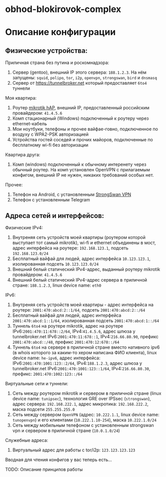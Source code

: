# obhod-blokirovok-complex

Описание конфигурации
======================

Физические устройства:
----------------------

Приличная страна без путина и роскомнадзора:

1. Сервер (gentoo), внешний IP этого сервера: `188.1.2.3`. На нём запущены: `squid`, `polipo`, `tor`, `i2p`, `openvpn`, `strongswan`, `bird` и `dnsmasq`
2. Сервер от https://tunnelbroker.net который предоставляет `6to4` туннели

Моя квартира:

1. Роутер [mikrotik hAP](https://mikrotik.com/product/RB951Ui-2nD), внешний IP, предоставленный российским провайдером: `41.4.5.6`
2. Комп стационарный (Windows) подключенный к роутеру через ethernet-кабель
3. Мои ноутбуки, телефоны и прочее вайфае-говно, подключенное по воздуху с WPA2-PSK авторизацией
4. Устройства гостей соседей и прочих майоров, подключенные по бесплатному wi-fi без авторизации

Квартира друга:

1. Комп (windows) подключенный к обычному интеренету через обычный роутер. На комп установлен OpenVPN с прилагаемым конфигом, внешний IP не нужен, никаких требований особых нет.

Прочее:

1. Телефон на Android, с установленным [StrongSwan VPN](https://play.google.com/store/apps/details?id=org.strongswan.android)
2. Телефон с установленным Telegram

Адреса сетей и интерфейсов:
---------------------------

Физические IPv4:

1. Внутреняя сеть устройств моей квартиры (роутером которой выступает тот самый mikrotik), wi-fi и ethernet объединены в мост, адрес интерфейса на роутере: `192.168.123.1`, подсеть `192.168.123.0/24`
2. Бесплатный вайфай для людей, адрес интерфейса `10.123.123.1`, изолированная подсеть `10.123.123.0/24`
3. Внешний белый статический IPv4-адрес, выданный роутеру mikrotik провайдером: `41.4.5.6`
4. Внешний белый статический IPv4-адрес сервера в приличной стране: `188.1.2.3`, linux device name: `eth0`

IPv6:

1. Внутреняя сеть устройств моей квартиры - адрес интерфейса на роутере: `2001:470:abcd:2::1/64`, подсеть `2001:470:abcd:2::/64`
2. Бесплатный вайфай для людей, адрес интерфейса `2001:470:abcd:1::1/64`, изолированная подсеть `2001:470:abcd:1::/64`
3. Туннель `6to4` на роутере mikrotik, адрес на роутере IPv6:`2001:470:11:678::2/64`, IPv4:`41.4.5.6`, адрес шлюза у tunnelbroker.net IPv6:`2001:470:11:678::1`, IPv4:`216.66.80.90`, префикс `2001:470:abcd::/48`, префикс `2001:470:12:678::/64`
4. Туннель `6to4` на сервере в приличной стране вместо нативного ipv6 (в whois которого за каким-то хером написана ФИО клиента), linux device name: `he-ipv6`, адрес интерфейса: IPv6:`2001:470:1001:123::2/64`, IPv4:`188.1.2.3`, адрес шлюза у tunnelbroker.net IPv6:`2001:470:1001:123::1/64`, IPv4:`216.66.80.30`, префикс: `2001:470:1002:123::/64`

Виртуальные сети и туннели:

1. Сеть между роутером mikrotik и сервером в приличной стране (linux device name: `tunipsec`), технология GRE over IPSsec (`strongswan`), адрес сервера: `192.168.222.1`, адрес микротика: `192.168.222.2`, маска подсети `255.255.255.0`
2. Сеть между сервером `OpenVPN` (адрес: `10.222.1.1`, linux device name: `tunopenvpn`) и его клиентами (`10.222.1.10-254`), маска `10.222.1.0/24`
3. Сеть между мобильным телефоном c установленным strongswan vpn и сервером в приличной стране (`10.0.1.0/24`)

Служебные адреса:

1. Виртуальный адрес для работы с tor/i2p: `123.123.123.123`


Вводная для чтения конфигов у вас теперь есть...

TODO: Описание принципов работы
